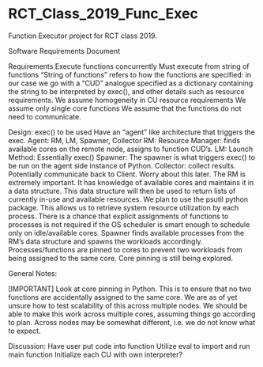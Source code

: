 # RCT_Class_2019_Func_Exec
Function Executor project for RCT class 2019.

Software Requirements Document

Requirements
Execute functions concurrently
Must execute from string of functions
“String of functions” refers to how the functions are specified: in our case we go with a “CUD” analogue specified as a dictionary containing the string to be interpreted by exec(), and other details such as resource requirements. 
We assume homogeneity in CU resource requirements
We assume only single core functions
We assume that the functions do not need to communicate.


Design:
exec() to be used
Have an “agent” like architecture that triggers the exec.
Agent: RM, LM, Spawner, Collector
RM: Resource Manager: finds available cores on the remote node, assigns to function CUD’s. 
LM: Launch Method: Essentially exec()
Spawner: The spawner is what triggers exec() to be run on the agent side instance of Python. 
Collector: collect results. Potentially communicate back to Client. Worry about this later.
The RM is extremely important. It has knowledge of available cores and maintains it in a data structure. This data structure will then be used to return lists of currently in-use and available resources. We plan to use the psutil python package. This allows us to retrieve system resource utilization by each process. 
There is a chance that explicit assignments of functions to processes is not required if the OS scheduler is smart enough to schedule only on idle/available cores.
Spawner finds available processes from the RM’s data structure and spawns the workloads accordingly. Processes/functions are pinned to cores to prevent two workloads from being assigned to the same core. 
Core pinning is still being explored. 

General Notes:

[IMPORTANT] Look at core pinning in Python. This is to ensure that no two functions are accidentally assigned to the same core.
We are as of yet unsure how to test scalability of this across multiple nodes. We should be able to make this work across multiple cores, assuming things go according to plan. Across nodes may be somewhat different, i.e. we do not know what to expect. 

Discussion:
Have user put code into function
Utilize eval to import and run main function
Initialize each CU with own interpreter?
